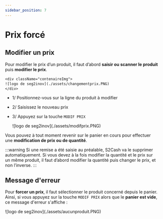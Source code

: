 ```yaml
---
sidebar_position: 7
---
```


# Prix forcé

## Modifier un prix

Pour modifier le prix d’un produit, il faut d’abord **saisir ou scanner le produit** puis **modifier le prix**.


    <div className="contenaireImg">
    ![logo de seg2inov](./assets/changementprix.PNG)
    </div>


- 1/  Positionnez-vous sur la ligne du produit à modifier

- 2/  Saisissez le nouveau prix

- 3/ Appuyez sur la touche ```MODIF PRIX```


    <div className="contenaireImg">
    ![logo de seg2inov](./assets/modifprix.PNG)
    </div>

Vous pouvez à tout moment revenir sur le panier en cours pour effectuer une **modification de prix ou de quantité**.

:::warning
Si une remise a été saisie au préalable, S2Cash va le supprimer automatiquement. Si vous devez à la fois modifier la quantité et le prix sur un même produit, il faut d’abord modifier la quantité puis changer le prix, et non l’inverse.
:::

## Message d'erreur 

Pour **forcer un prix**, il faut sélectionner le produit concerné depuis le panier. Ainsi, si vous appuyez sur la touche ```MODIF PRIX``` alors que le **panier est vide**, ce message d'erreur s'affiche : 

<div className="contenaireImg">
    ![logo de seg2inov](./assets/aucunproduit.PNG)
    </div>